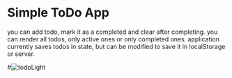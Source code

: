 # Simple ToDo App

 you can add todo, mark it as a completed and clear after completing. 
you can render all todos, only active ones or only completed ones.
 application currently saves todos in state, but can be modified to save it in localStorage or server.

#![todoLight](https://user-images.githubusercontent.com/105349826/225933119-098f3394-2a2f-404e-aa15-f13944803a8f.PNG)

